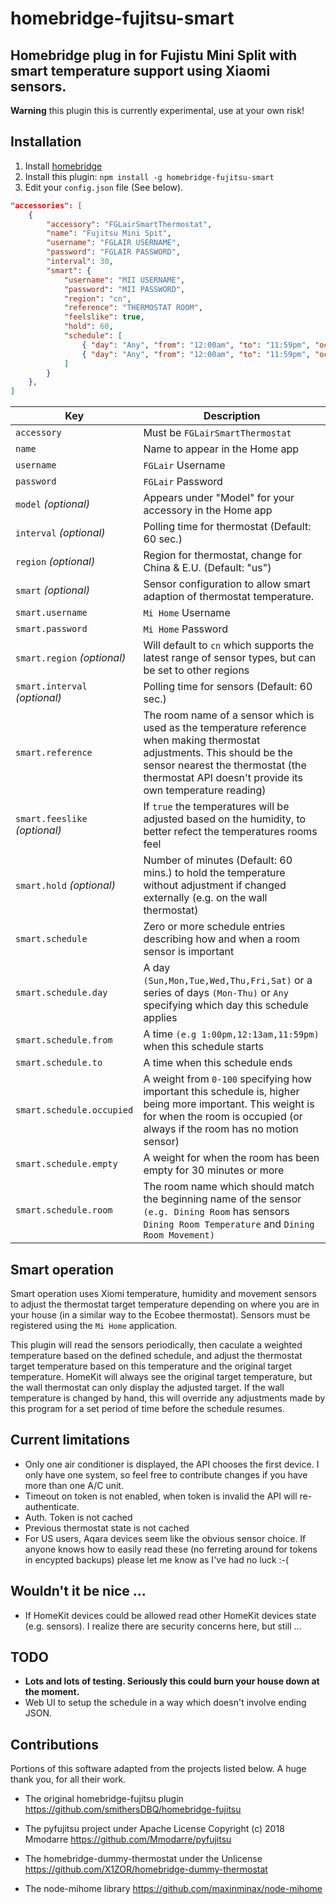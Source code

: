 # homebridge-fujitsu-smart
## Homebridge plug in for Fujistu Mini Split with smart temperature support using Xiaomi sensors.

**Warning** this plugin this is currently experimental, use at your own risk!

## Installation

1. Install [homebridge](https://github.com/nfarina/homebridge#installation-details)
2. Install this plugin: `npm install -g homebridge-fujitsu-smart`
3. Edit your `config.json` file (See below).

```json
"accessories": [
    {
        "accessory": "FGLairSmartThermostat",
        "name": "Fujitsu Mini Spit",
        "username": "FGLAIR USERNAME",
        "password": "FGLAIR PASSWORD",
        "interval": 30,
        "smart": {
            "username": "MII USERNAME",
            "password": "MII PASSWORD",
            "region": "cn",
            "reference": "THERMOSTAT ROOM",
            "feelslike": true,
            "hold": 60,
            "schedule": [
                { "day": "Any", "from": "12:00am", "to": "11:59pm", "occupied":  50, "empty":  0, "room": "THERMOSTAT ROOM" },
                { "day": "Any", "from": "12:00am", "to": "11:59pm", "occupied": 100, "empty":  0, "room": "Bedroom" }
            ]
        }
    },
]
```
| Key | Description |
| --- | --- |
| `accessory` | Must be `FGLairSmartThermostat` |
| `name` | Name to appear in the Home app |
| `username` | `FGLair` Username |
| `password` | `FGLair` Password |
| `model` _(optional)_ | Appears under "Model" for your accessory in the Home app |
| `interval` _(optional)_ | Polling time for thermostat (Default: 60 sec.) |
| `region` _(optional)_ | Region for thermostat, change for China & E.U. (Default: "us") |
| `smart` _(optional)_ | Sensor configuration to allow smart adaption of thermostat temperature. |
| `smart.username` | `Mi Home` Username |
| `smart.password` | `Mi Home` Password |
| `smart.region` _(optional)_ | Will default to `cn` which supports the latest range of sensor types, but can be set to other regions |
| `smart.interval` _(optional)_ | Polling time for sensors (Default: 60 sec.) |
| `smart.reference` | The room name of a sensor which is used as the temperature reference when making thermostat adjustments. This should be the sensor nearest the thermostat (the thermostat API doesn't provide its own temperature reading) |
| `smart.feeslike` _(optional)_ | If `true` the temperatures will be adjusted based on the humidity, to better refect the temperatures rooms feel |
| `smart.hold` _(optional)_ | Number of minutes (Default: 60 mins.) to hold the temperature without adjustment if changed externally (e.g. on the wall thermostat)
| `smart.schedule` | Zero or more schedule entries describing how and when a room sensor is important |
| `smart.schedule.day` | A day `(Sun,Mon,Tue,Wed,Thu,Fri,Sat)` or a series of days `(Mon-Thu)` or `Any` specifying which day this schedule applies |
| `smart.schedule.from` | A time `(e.g 1:00pm,12:13am,11:59pm)` when this schedule starts |
| `smart.schedule.to` | A time when this schedule ends |
| `smart.schedule.occupied` | A weight from `0-100` specifying how important this schedule is, higher being more important. This weight is for when the room is occupied (or always if the room has no motion sensor) |
| `smart.schedule.empty` | A weight for when the room has been empty for 30 minutes or more |
| `smart.schedule.room` | The room name which should match the beginning name of the sensor `(e.g. Dining Room` has sensors `Dining Room Temperature` and `Dining Room Movement)` |

## Smart operation
Smart operation uses Xiomi temperature, humidity and movement sensors to adjust the thermostat target temperature depending on where you are in your house (in a similar way to the Ecobee thermostat). Sensors must be registered using the `Mi Home` application.

This plugin will read the sensors periodically, then caculate a weighted temperature based on the defined schedule, and adjust the thermostat target temperature based on this temperature and the original target temperature. HomeKit will always see the original target temperature, but the wall thermostat can only display the adjusted target. If the wall temperature is changed by hand, this will override any adjustments made by this program for a set period of time before the schedule resumes.

## Current limitations
- Only one air conditioner is displayed, the API chooses the first device.  I only have one system, so feel free to contribute changes if you have more than one A/C unit.
- Timeout on token is not enabled, when token is invalid the API will re-authenticate.
- Auth. Token is not cached
- Previous thermostat state is not cached
- For US users, Aqara devices seem like the obvious sensor choice. If anyone knows how to easily read these (no ferreting around for tokens in encypted backups) please let me know as I've had no luck :-(

## Wouldn't it be nice ...
- If HomeKit devices could be allowed read other HomeKit devices state (e.g. sensors). I realize there are security concerns here, but still ...

## TODO
- **Lots and lots of testing. Seriously this could burn your house down at the moment.**
- Web UI to setup the schedule in a way which doesn't involve ending JSON.

## Contributions
Portions of this software adapted from the projects listed below.  A huge thank you, for all their work.

- The original homebridge-fujitsu plugin https://github.com/smithersDBQ/homebridge-fujitsu

- The pyfujitsu project under Apache License
Copyright (c) 2018 Mmodarre https://github.com/Mmodarre/pyfujitsu

- The homebridge-dummy-thermostat under the Unlicense
https://github.com/X1ZOR/homebridge-dummy-thermostat

- The node-mihome library https://github.com/maxinminax/node-mihome
